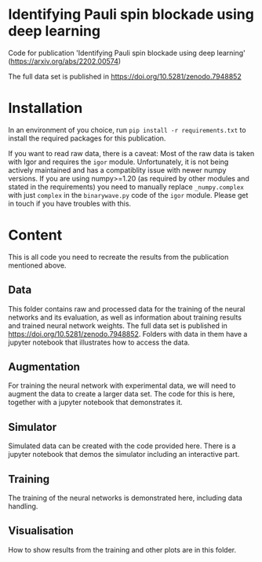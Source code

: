 # Identifying Pauli spin blockade using deep learning
Code for publication 'Identifying Pauli spin blockade using deep learning' (https://arxiv.org/abs/2202.00574)

The full data set is published in https://doi.org/10.5281/zenodo.7948852


# Installation

In an environment of you choice, run ```pip install -r requirements.txt``` to install the required packages for this publication. 

If you want to read raw data, there is a caveat: Most of the raw data is taken with Igor and requires the ```igor``` module. Unfortunately, it is not being actively maintained and has a compatiblity issue with newer numpy versions. If you are using numpy>=1.20 (as required by other modules and stated in the requirements) you need to manually replace ```_numpy.complex``` with just ```complex``` in the ```binarywave.py``` code of the ```igor``` module. Please get in touch if you have troubles with this.


# Content
This is all code you need to recreate the results from the publication mentioned above.

## Data
This folder contains raw and processed data for the training of the neural networks and its evaluation, as well as information about training results and trained neural network weights. The full data set is published in https://doi.org/10.5281/zenodo.7948852. Folders with data in them have a jupyter notebook that illustrates how to access the data.


## Augmentation
For training the neural network with experimental data, we will need to augment the data to create a larger data set. The code for this is here, together with a jupyter notebook that demonstrates it.


## Simulator
Simulated data can be created with the code provided here. There is a jupyter notebook that demos the simulator including an interactive part.

## Training
The training of the neural networks is demonstrated here, including data handling.

## Visualisation
How to show results from the training and other plots are in this folder.

